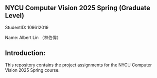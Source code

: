 ## NYCU Computer Vision 2025 Spring (Graduate Level)

StudentID: 109612019

Name: Albert Lin （林伯偉）

## Introduction:

This repository contains the project assignments for the NYCU Computer Vision 2025 Spring course.
